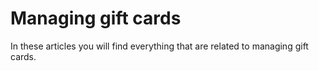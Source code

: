 ﻿# Managing gift cards
In these articles you will find everything that are related to managing gift cards.